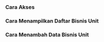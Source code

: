 ### __Cara Akses__


### __Cara Menampilkan Daftar Bisnis Unit__




### __Cara Menambah Data Bisnis Unit__